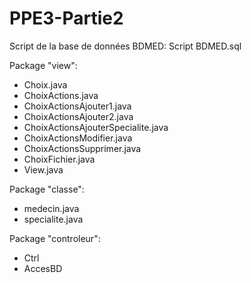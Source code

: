 PPE3-Partie2
============
Script de la base de données BDMED: Script BDMED.sql

Package "view":
- Choix.java
- ChoixActions.java
- ChoixActionsAjouter1.java
- ChoixActionsAjouter2.java
- ChoixActionsAjouterSpecialite.java
- ChoixActionsModifier.java
- ChoixActionsSupprimer.java
- ChoixFichier.java
- View.java

Package "classe":
- medecin.java
- specialite.java

Package "controleur":
- Ctrl
- AccesBD
